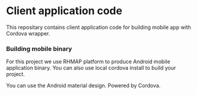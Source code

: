 # Client application code

This repositary contains client application code for building mobile app with Cordova wrapper.

### Building mobile binary

For this project we use RHMAP platform to produce Android mobile application binary. You can also use local cordova install to build your project.




You can use the 
Android material design. Powered by Cordova.

